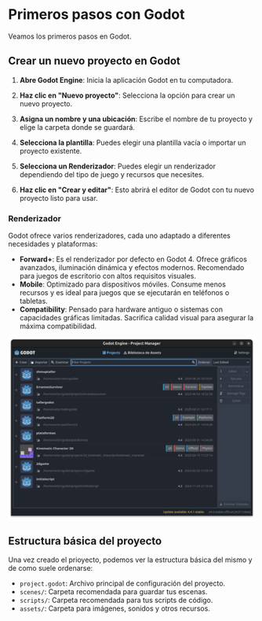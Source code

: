 # Primeros pasos con Godot

Veamos los primeros pasos en Godot.

## Crear un nuevo proyecto en Godot

1. **Abre Godot Engine**: Inicia la aplicación Godot en tu computadora.
2. **Haz clic en "Nuevo proyecto"**: Selecciona la opción para crear un nuevo proyecto.
3. **Asigna un nombre y una ubicación**: Escribe el nombre de tu proyecto y elige la carpeta donde se guardará.
4. **Selecciona la plantilla**: Puedes elegir una plantilla vacía o importar un proyecto existente.
5. **Selecciona un Renderizador**: Puedes elegir un renderizador dependiendo del tipo de juego y recursos que necesites.

6. **Haz clic en "Crear y editar"**: Esto abrirá el editor de Godot con tu nuevo proyecto listo para usar.

### Renderizador

Godot ofrece varios renderizadores, cada uno adaptado a diferentes necesidades y plataformas:

- **Forward+**: Es el renderizador por defecto en Godot 4. Ofrece gráficos avanzados, iluminación dinámica y efectos modernos. Recomendado para juegos de escritorio con altos requisitos visuales.
- **Mobile**: Optimizado para dispositivos móviles. Consume menos recursos y es ideal para juegos que se ejecutarán en teléfonos o tabletas.
- **Compatibility**: Pensado para hardware antiguo o sistemas con capacidades gráficas limitadas. Sacrifica calidad visual para asegurar la máxima compatibilidad.




![Listado Proyectos](/img/listado.png)

## Estructura básica del proyecto

Una vez creado el prioyecto, podemos ver la estructura básica del mismo y de como suele ordenarse:


- `project.godot`: Archivo principal de configuración del proyecto.
- `scenes/`: Carpeta recomendada para guardar tus escenas.
- `scripts/`: Carpeta recomendada para tus scripts de código.
- `assets/`: Carpeta para imágenes, sonidos y otros recursos.
